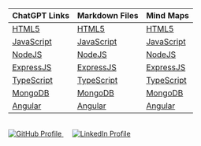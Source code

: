 <!--
  Author: omteja04
  Created on: 11-05-2025 15:37:28
  Description: MSD
-->

| **ChatGPT Links**                                                            | **Markdown Files**                                                                   | **Mind Maps**                   |
| ---------------------------------------------------------------------------- | ------------------------------------------------------------------------------------ | ------------------------------- |
| [HTML5](https://chatgpt.com/share/68203089-f51c-8007-91ab-37c9b632e4b6)      | [HTML5](https://github.com/omteja04/3-2-Semester/blob/master/MSD/HTML5.md)           | [HTML5](./HTML5.html)           |
| [JavaScript](https://chatgpt.com/share/6820544f-be20-8007-908c-eb8cf921f658) | [JavaScript](https://github.com/omteja04/3-2-Semester/blob/master/MSD/JavaScript.md) | [JavaScript](./JavaScript.html) |
| [NodeJS](https://chatgpt.com/share/6820700f-5e18-8007-9804-749179cd3d21)     | [NodeJS](https://github.com/omteja04/3-2-Semester/blob/master/MSD/NodeJS.md)         | [NodeJS](./NodeJS.html)         |
| [ExpressJS](https://chatgpt.com/share/682075c4-2964-8007-aca8-5911e39c2fcd)  | [ExpressJS](https://github.com/omteja04/3-2-Semester/blob/master/MSD/ExpressJS.md)   | [ExpressJS](./ExpressJS.html)   |
| [TypeScript](./TypeScript)                                                   | [TypeScript](https://github.com/omteja04/3-2-Semester/blob/master/MSD/TypeScript.md) | [TypeScript](./TypeScript.html) |
| [MongoDB](./MongoDB)                                                         | [MongoDB](https://github.com/omteja04/3-2-Semester/blob/master/MSD/MongoDB.md)       | [MongoDB](./MongoDB.html)       |
| [Angular](./Angular)                                                         | [Angular](https://github.com/omteja04/3-2-Semester/blob/master/MSD/Angular.md)       | [Angular](./Angular.html)       |

<br>
<span align='center'>
  <a href='https://github.com/omteja04' target='_blank'>
    <img src='https://img.shields.io/badge/GitHub-omteja04-181717?logo=github' alt='GitHub Profile'>
  </a>
</span> &emsp;
<span align='center'>
  <a href='https://linkedin.com/in/omteja' target='_blank'>
    <img src='https://img.shields.io/badge/Linkedin-omteja-0000FF?logo=linkedin' alt='LinkedIn Profile'>
  </a>
</span>
